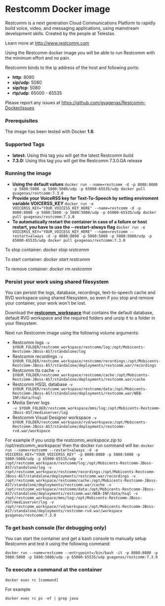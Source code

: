 # Restcomm Docker image

Restcomm is a next generation Cloud Communications Platform to rapidly build voice, video, and messaging applications, using mainstream development skills. Created by the people at Telestax.

Learn more at http://www.restcomm.com

Using the Restcomm docker image you will be able to run Restcomm with the minimum effort and no pain.

Restcomm binds to the ip address of the host and following ports:
- __http__: 8080
- __sip/udp__: 5080
- __sip/tcp__: 5080
- __rtp/udp__: 65000 - 65535

Please report any issues at https://github.com/gvagenas/Restcomm-Docker/issues

### Prerequisites
The image has been tested with Docker __1.6__.

### Supported Tags

* __latest:__ Using this tag you will get the latest Restcomm build
* __7.3.0:__ Using this tag you will get the Restcomm 7.3.0.GA release

### Running the image


* __Using the default values__ ```docker run --name=restcomm -d -p 8080:8080 -p 5080:5080 -p 5080:5080/udp -p 65000-65535/udp docker pull gvagenas/restcomm:7.3.0```
* __Provide your VoiceRSS key for Text-To-Speech by setting enviroment variable VOICERSS_KEY__ ```docker run -e  VOICERSS_KEY="YOUR_VOICESS_KEY_HERE" --name=restcomm -d -p 8080:8080 -p 5080:5080 -p 5080:5080/udp -p 65000-65535/udp docker pull gvagenas/restcomm:7.3.0```
* __To automatically restart the container in case of a failure or host restart, you have to use the --restart-always flag__  ```docker run -e VOICERSS_KEY="YOUR_VOICESS_KEY_HERE" --name=restcomm --restart=always -d -p 8080:8080 -p 5080:5080 -p 5080:5080/udp -p 65000-65535/udp docker pull gvagenas/restcomm:7.3.0```

To stop container: _docker stop restcomm_

To start container: _docker start restcomm_

To remove container: _docker rm restcomm_

### Persist your work using shared filesystem

You can persist the logs, database, recordings, text-to-speech cache and RVD workspace using shared filesystem, so even if you stop and remove your container, your work won't be lost.

Download the [__restcomm_workspace__](https://github.com/gvagenas/Restcomm-Docker/blob/master/restcomm_workspace.zip?raw=true) that contains the default database, default RVD workspace and the required folders and unzip it to a folder in your filesystem.

Next run Restcomm image using the following volume arguments:

* Restcomm logs ```-v $YOUR_FOLDER/restcomm_workspace/restcomm/log:/opt/Mobicents-Restcomm-JBoss-AS7/standalone/log ```
* Restcomm recordings ```-v $YOUR_FOLDER/restcomm_workspace/restcomm/recordings:/opt/Mobicents-Restcomm-JBoss-AS7/standalone/deployments/restcomm.war/recordings```
* Restcomm tts cache ```-v $YOUR_FOLDER/restcomm_workspace/restcomm/cache:/opt/Mobicents-Restcomm-JBoss-AS7/standalone/deployments/restcomm.war/cache```
* Restcomm HSQL database ```-v $YOUR_FOLDER/restcomm_workspace/restcomm/data:/opt/Mobicents-Restcomm-JBoss-AS7/standalone/deployments/restcomm.war/WEB-INF/data/hsql```
* Media Server logs  
```-v $YOUR_FOLDER/restcomm_workspace/mms/log:/opt/Mobicents-Restcomm-JBoss-AS7/mediaserver/log```
* Restcomm Visual Designer workspace  ```-v $YOUR_FOLDER/restcomm_workspace/rvd/workspace:/opt/Mobicents-Restcomm-JBoss-AS7/standalone/deployments/restcomm-rvd.war/workspace```

For example if you unzip the _restcomm_workspace.zip_ to /opt/restcomm_workspace/ then the docker run command will be:
```docker run --name=restcomm --restart=always -d -e VOICERSS_KEY="YOUR_VOICERSS_KEY" -p 8080:8080 -p 5080:5080 -p 5080:5080/udp -p 65000-65535/udp -v /opt/restcomm_workspace/restcomm/log:/opt/Mobicents-Restcomm-JBoss-AS7/standalone/log -v /opt/restcomm_workspace/restcomm/recordings:/opt/Mobicents-Restcomm-JBoss-AS7/standalone/deployments/restcomm.war/recordings -v /opt/restcomm_workspace/restcomm/cache:/opt/Mobicents-Restcomm-JBoss-AS7/standalone/deployments/restcomm.war/cache -v /opt/restcomm_workspace/restcomm/data:/opt/Mobicents-Restcomm-JBoss-AS7/standalone/deployments/restcomm.war/WEB-INF/data/hsql -v /opt/restcomm_workspace/mms/log:/opt/Mobicents-Restcomm-JBoss-AS7/mediaserver/log -v /opt/restcomm_workspace/rvd/workspace:/opt/Mobicents-Restcomm-JBoss-AS7/standalone/deployments/restcomm-rvd.war/workspace gvagenas/restcomm:7.3.0```



### To get bash console (for debugging only)

You can start the container and get a bash console to manually setup Restcomm and test it using the following command:

```docker run --name=restcomm --entrypoint=/bin/bash -it -p 8080:8080 -p 5080:5080 -p 5080:5080/udp -p 65000-65535/udp gvagenas/restcomm:7.3.0```

### To execute a command at the container

```docker exec rc [command]```

For example

```docker exec rc ps -ef | grep java```
